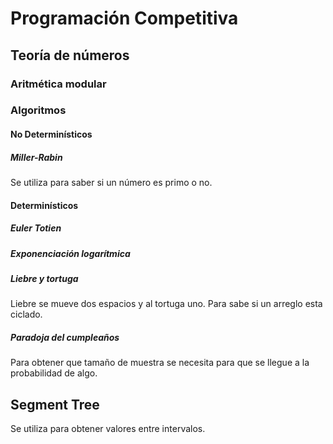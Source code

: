# Programación Competitiva

## Teoría de números

### Aritmética modular

### Algoritmos

#### No Determinísticos

##### Miller-Rabin

Se utiliza para saber si un número es primo o no.

#### Determinísticos

##### Euler Totien



##### Exponenciación logarítmica



##### Liebre y tortuga

Liebre se mueve dos espacios y al tortuga uno. Para sabe si un arreglo esta ciclado.

##### Paradoja del cumpleaños

Para obtener que tamaño de muestra se necesita para que se llegue a la probabilidad de algo.

## Segment Tree

Se utiliza para obtener valores entre intervalos.